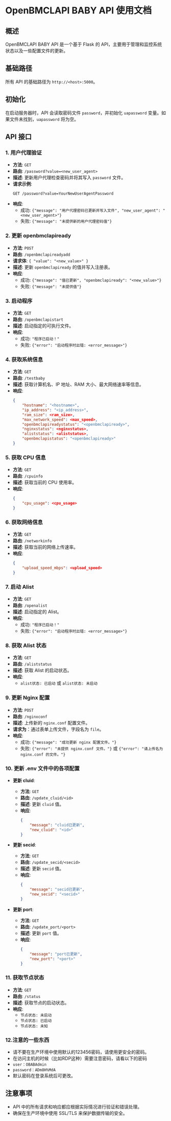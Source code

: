 # OpenBMCLAPI BABY API 使用文档

## 概述
OpenBMCLAPI BABY API 是一个基于 Flask 的 API，主要用于管理和监控系统状态以及一些配置文件的更新。

## 基础路径
所有 API 的基础路径为 `http://<host>:5000`。

## 初始化
在启动服务器时，API 会读取密码文件 `password`，并初始化 `uapassword` 变量。如果文件未找到，`uapassword` 将为空。

## API 接口

### 1. 用户代理验证
- **方法**: `GET`
- **路由**: `/password?value=<new_user_agent>`
- **描述**: 更新用户代理检查密码并将其写入 `password` 文件。
- **请求示例**:
    ```
    GET /password?value=YourNewUserAgentPassword
    ```
- **响应**:
    - 成功: `{"message": "用户代理密码已更新并写入文件", "new_user_agent": "<new_user_agent>"}`
    - 失败: `{"message": "未提供新的用户代理密码值"}`

### 2. 更新 openbmclapiready
- **方法**: `POST`
- **路由**: `/openbmclapireadyadd`
- **请求体**: `{ "value": "<new_value>" }`
- **描述**: 更新 `openbmclapiready` 的值并写入注册表。
- **响应**:
    - 成功: `{"message": "值已更新", "openbmclapiready": "<new_value>"}`
    - 失败: `{"message": "未提供值"}`

### 3. 启动程序
- **方法**: `GET`
- **路由**: `/openbmclapistart`
- **描述**: 启动指定的可执行文件。
- **响应**:
    - 成功: `"程序已启动！"`
    - 失败: `{"error": "启动程序时出错: <error_message>"}`

### 4. 获取系统信息
- **方法**: `GET`
- **路由**: `/testbaby`
- **描述**: 获取计算机名、IP 地址、RAM 大小、最大网络速率等信息。
- **响应**:
    ```json
    {
        "hostname": "<hostname>",
        "ip_address": "<ip_address>",
        "ram_size": <ram_size>,
        "max_network_speed": <max_speed>,
        "openbmclapireadystatus": "<openbmclapiready>",
        "nginxstatus": <nginxstatus>,
        "aliststatus": <aliststatus>,
        "openbmclapistatus": "<openbmclapiready>"
    }
    ```

### 5. 获取 CPU 信息
- **方法**: `GET`
- **路由**: `/cpuinfo`
- **描述**: 获取当前的 CPU 使用率。
- **响应**:
    ```json
    {
        "cpu_usage": <cpu_usage>
    }
    ```

### 6. 获取网络信息
- **方法**: `GET`
- **路由**: `/networkinfo`
- **描述**: 获取当前的网络上传速率。
- **响应**:
    ```json
    {
        "upload_speed_mbps": <upload_speed>
    }
    ```

### 7. 启动 Alist
- **方法**: `GET`
- **路由**: `/openalist`
- **描述**: 启动指定的 Alist。
- **响应**:
    - 成功: `"程序已启动！"`
    - 失败: `{"error": "启动程序时出错: <error_message>"}`

### 8. 获取 Alist 状态
- **方法**: `GET`
- **路由**: `/aliststatus`
- **描述**: 获取 Alist 的启动状态。
- **响应**:
    - `alist状态: 已启动` 或 `alist状态: 未启动`

### 9. 更新 Nginx 配置
- **方法**: `POST`
- **路由**: `/nginxconf`
- **描述**: 上传新的 `nginx.conf` 配置文件。
- **请求为**：通过表单上传文件，字段名为 `file`。
- **响应**:
    - 成功: `{"message": "成功更新 nginx 配置文件。"}`
    - 失败: `{"error": "未提供 nginx.conf 文件。"}` 或 `{"error": "请上传名为 nginx.conf 的文件。"}`

### 10. 更新 .env 文件中的各项配置
- **更新 cluid**:
    - **方法**: `GET`
    - **路由**: `/update_cluid/<id>`
    - **描述**: 更新 `cluid` 值。
    - **响应**:
        ```json
        {
            "message": "cluid已更新",
            "new_cluid": "<id>"
        }
        ```

- **更新 secid**:
    - **方法**: `GET`
    - **路由**: `/update_secid/<secid>`
    - **描述**: 更新 `secid` 值。
    - **响应**:
        ```json
        {
            "message": "secid已更新",
            "new_secid": "<secid>"
        }
        ```

- **更新 port**:
    - **方法**: `GET`
    - **路由**: `/update_port/<port>`
    - **描述**: 更新 `port` 值。
    - **响应**:
        ```json
        {
            "message": "port已更新",
            "new_port": "<port>"
        }
        ```

### 11. 获取节点状态
- **方法**: `GET`
- **路由**: `/status`
- **描述**: 获取节点的启动状态。
- **响应**:
  - `节点状态: 未启动`
  - `节点状态: 已启动`
  - `节点状态: 未知`
### 12.注意的一些东西
- 请不要在生产环境中使用默认的123456密码，请使用更安全的密码。
- 在访问主机的时候（比如RDP这种）需要注意密码，请看以下的密码
- `user：OBABAdmin`
- `password：ADm8H%MdA`
- 默认密码在登录系统后可更改。

## 注意事项
- API 中的所有请求和响应都应根据实际情况进行验证和错误处理。
- 确保在生产环境中使用 SSL/TLS 来保护数据传输的安全。
